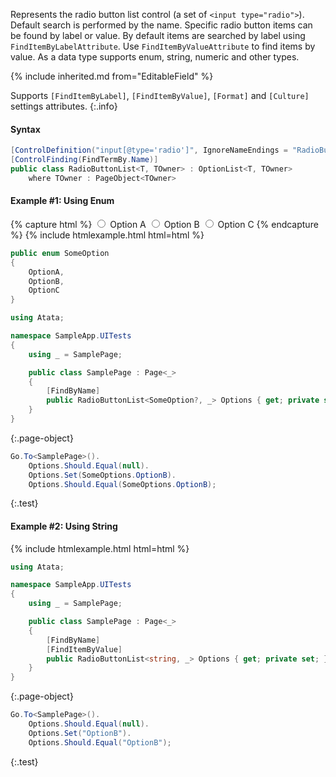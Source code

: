 Represents the radio button list control (a set of `<input type="radio">`).
Default search is performed by the name.
Specific radio button items can be found by label or value.
By default items are searched by label using `FindItemByLabelAttribute`.
Use `FindItemByValueAttribute` to find items by value.
As a data type supports enum, string, numeric and other types.

{% include inherited.md from="EditableField" %}

Supports `[FindItemByLabel]`, `[FindItemByValue]`, `[Format]` and `[Culture]` settings attributes.
{:.info}

#### Syntax

```cs
[ControlDefinition("input[@type='radio']", IgnoreNameEndings = "RadioButtons,RadioButtonList,Radios,RadioGroup,Buttons,ButtonList,Options,OptionGroup")]
[ControlFinding(FindTermBy.Name)]
public class RadioButtonList<T, TOwner> : OptionList<T, TOwner>
    where TOwner : PageObject<TOwner>
```

#### Example #1: Using Enum

{% capture html %}
<label class="radio-inline">
    <input type="radio" name="options" value="OptionA">
    Option A
</label>
<label class="radio-inline">
    <input type="radio" name="options" value="OptionB">
    Option B
</label>
<label class="radio-inline">
    <input type="radio" name="options" value="OptionC">
    Option C
</label>
{% endcapture %}
{% include htmlexample.html html=html %}

```cs
public enum SomeOption
{
    OptionA,
    OptionB,
    OptionC
}
```

```cs
using Atata;

namespace SampleApp.UITests
{
    using _ = SamplePage;

    public class SamplePage : Page<_>
    {
        [FindByName]
        public RadioButtonList<SomeOption?, _> Options { get; private set; }
    }
}
```
{:.page-object}

```cs
Go.To<SamplePage>().
    Options.Should.Equal(null).
    Options.Set(SomeOptions.OptionB).
    Options.Should.Equal(SomeOptions.OptionB);
```
{:.test}

#### Example #2: Using String

{% include htmlexample.html html=html %}

```cs
using Atata;

namespace SampleApp.UITests
{
    using _ = SamplePage;

    public class SamplePage : Page<_>
    {
        [FindByName]
        [FindItemByValue]
        public RadioButtonList<string, _> Options { get; private set; }
    }
}
```
{:.page-object}

```cs
Go.To<SamplePage>().
    Options.Should.Equal(null).
    Options.Set("OptionB").
    Options.Should.Equal("OptionB");
```
{:.test}